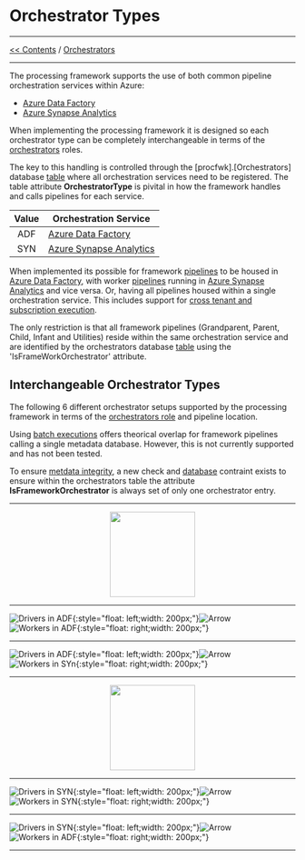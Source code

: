 # Orchestrator Types

___
[<< Contents](/procfwk/contents) / [Orchestrators](/procfwk/orchestrators)

___

The processing framework supports the use of both common pipeline orchestration services within Azure:

* [Azure Data Factory](/procfwk/datafactory)
* [Azure Synapse Analytics](/procfwk/synapse)

When implementing the processing framework it is designed so each orchestrator type can be completely interchangeable in terms of the [orchestrators](/procfwk/orchestrators) roles.

The key to this handling is controlled through the [procfwk].[Orchestrators] database [table](/procfwk/tables) where all orchestration services need to be registered. The table attribute __OrchestratorType__ is pivital in how the framework handles and calls pipelines for each service.

| Value | Orchestration Service |
|:------------:|-------------|
| ADF | [Azure Data Factory](/procfwk/datafactory) |
| SYN | [Azure Synapse Analytics](/procfwk/synapse) |

When implemented its possible for framework [pipelines](/procfwk/pipelines) to be housed in [Azure Data Factory](/procfwk/datafactory), with worker [pipelines](/procfwk/pipelines) running in [Azure Synapse Analytics](/procfwk/synapse) and vice versa. Or, having all pipelines housed within a single orchestration service. This includes support for [cross tenant and subscription execution](/procfwk/crosstenantexecution).

The only restriction is that all framework pipelines (Grandparent, Parent, Child, Infant and Utilities) reside within the same orchestration service and are identified by the orchestrators database [table](/procfwk/tables) using the 'IsFrameWorkOrchestrator' attribute.

## Interchangeable Orchestrator Types

The following 6 different orchestrator setups supported by the processing framework in terms of the [orchestrators role](/procfwk/orchestrators) and pipeline location. 

Using [batch executions](/procfwk/executionbatches) offers theorical overlap for framework pipelines calling a single metadata database. However, this is not currently supported and has not been tested.

To ensure [metdata integrity](/procfwk/metadataintegritychecks), a new check and [database](/procfwk/database) contraint exists to ensure within the orchestrators table the attribute __IsFrameworkOrchestrator__ is always set of only one orchestrator entry.

___

<p align="center">
  <img height="150" src="/procfwk/orc-adf-all.png">
</p>

___

![Drivers in ADF](/procfwk/orc-adf-driver.png){:style="float: left;width: 200px;"}![Arrow](/procfwk/arrow-grey.png)![Workers in ADF](/procfwk/orc-adf-worker.png){:style="float: right;width: 200px;"}

___

![Drivers in ADF](/procfwk/orc-adf-driver.png){:style="float: left;width: 200px;"}![Arrow](/procfwk/arrow-grey.png)![Workers in SYn](/procfwk/orc-syn-worker.png){:style="float: right;width: 200px;"}

___

<p align="center">
  <img height="150" src="/procfwk/orc-syn-all.png">
</p>

___

![Drivers in SYN](/procfwk/orc-syn-driver.png){:style="float: left;width: 200px;"}![Arrow](/procfwk/arrow-grey.png)![Workers in SYN](/procfwk/orc-syn-worker.png){:style="float: right;width: 200px;"}

___

![Drivers in SYN](/procfwk/orc-syn-driver.png){:style="float: left;width: 200px;"}![Arrow](/procfwk/arrow-grey.png)![Workers in ADF](/procfwk/orc-adf-worker.png){:style="float: right;width: 200px;"}

___